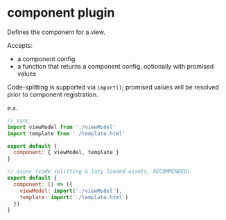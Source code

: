 # component plugin

Defines the component for a view.

Accepts:
  - a component config
  - a function that returns a component config, optionally with promised values

Code-splitting is supported via `import()`; promised values will be resolved prior to component registration.

e.x.
```javascript
// sync
import viewModel from './viewModel'
import template from './template.html'

export default {
  component: { viewModel, template }
}

// async (code splitting & lazy loaded assets, RECOMMENDED)
export default {
  component: () => ({
    viewModel: import('./viewModel'),
    template: import('./template.html')
  })
}
```
